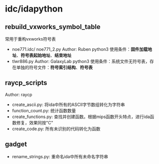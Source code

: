 # idc/idapython

## rebuild_vxworks_symbol_table

常用于重构vxworks符号表

- noe771.idc/ noe771_2.py
Author: Ruben
python3
使用条件：**固件加载地址**、**符号表起始地址**、**结束地址**
- tlwr886.py
Author: GalaxyLab
python3
使用条件：系统文件无符号表，存在单独的符号文件：**符号索引结构**、**符号表**

## raycp_scripts
Author: raycp

- create_ascii.py: 将ida中所有的ASCII字节数组转化为字符串
- function_count.py: 统计函数数量
- create_functions.py: 查找并创建函数。根据mips函数开头特点，进行ida函数修复，效果同按"C"
- create_code.py: 所有未识别的代码转化为函数

## gadget

- rename_strings.py: 重命名ida中所有未命名字符串